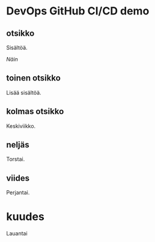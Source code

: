 # DevOps GitHub CI/CD demo

## otsikko

Sisältöä.

*Näin*

## toinen otsikko

Lisää sisältöä.

## kolmas otsikko

Keskiviikko.

## neljäs

Torstai.

## viides

Perjantai.

# kuudes

Lauantai
